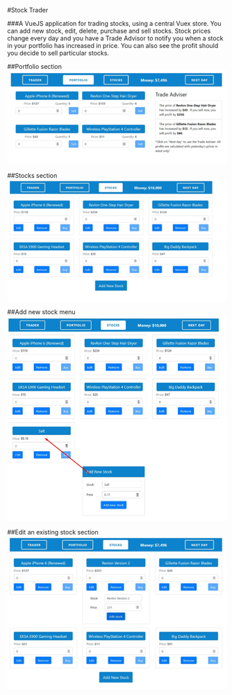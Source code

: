 #Stock Trader

###A VueJS application for trading stocks, using a central Vuex store. You can add new stock, edit, delete, purchase and sell stocks. Stock prices change every day and you have a Trade Advisor to notify you when a stock in your portfolio has increased in price. You can also see the profit should you decide to sell particular stocks.

##Portfolio section
![alt text](screenshots/portfolio.jpg "Portfolio of stocks")

##Stocks section
![alt text](screenshots/stocks.jpg "Stocks section")

##Add new stock menu
![alt text](screenshots/add.jpg "Add new stock menu")

##Edit an existing stock section
![alt text](screenshots/edit.jpg "Edit an existing stock section")
